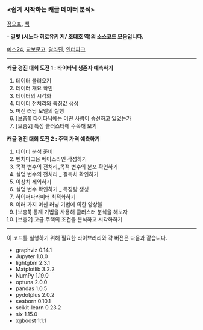 ### <쉽게 시작하는 캐글 데이터 분석> 
[정오표](https://taehojo.github.io/book/kaggle-092322.pdf), [책](http://www.yes24.com/Product/Goods/103526120)

**- 길벗 (시노다 히로유키 저/ 조태호 역)의 소스코드 모음입니다.** 

[예스24](http://www.yes24.com/Product/Goods/103526120), [교보문고](https://www.kyobobook.co.kr/product/detailViewKor.laf?ejkGb=KOR&mallGb=KOR&barcode=9791165216726), [알라딘](https://www.aladin.co.kr/shop/wproduct.aspx?ItemId=278905337), [인터파크](http://book.interpark.com/product/BookDisplay.do?_method=detail&sc.shopNo=0000400000&sc.prdNo=353732246&pis1=book&pis2=product)


-----------------

**캐글 경진 대회 도전 1 : 타이타닉 생존자 예측하기**

1. 데이터 불러오기
2. 데이터 개요 확인
3. 데이터의 시각화
4. 데이터 전처리와 특징값 생성
5. 머신 러닝 모델의 실행
6. [보충1] 타이타닉에는 어떤 사람이 승선하고 있었는가
7. [보충2] 특정 클러스터에 주목해 보기


**캐글 경진 대회 도전 2 : 주택 가격 예측하기**

1. 데이터 분석 준비
2. 벤치마크용 베이스라인 작성하기
3. 목적 변수의 전처리_목적 변수의 분포 확인하기
4. 설명 변수의 전처리 _ 결측치 확인하기
5. 이상치 제외하기
6. 설명 변수 확인하기 _ 특징량 생성
7. 하이퍼파라미터 최적화하기
8. 여러 가지 머신 러닝 기법에 의한 앙상블
9. [보충1] 통계 기법을 사용해 클러스터 분석을 해보자
10. [보충2] 고급 주택의 조건을 분석하고 시각화하기


---------------------------------------

이 코드를 실행하기 위해 필요한 라이브러리와 각 버전은 다음과 같습니다. 

- graphviz 	0.14.1
- Jupyter 	1.0.0
- lightgbm 	2.3.1
- Matplotlib 	3.2.2
- NumPy 	1.19.0
- optuna 	2.0.0
- pandas 	1.0.5
- pydotplus 	2.0.2
- seaborn 	0.10.1
- scikit-learn 	0.23.2
- six 	1.15.0
- xgboost 	1.1.1
